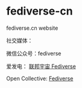 # fediverse-cn
fediverse.cn website

社交媒体：

微信公众号：fediverse

爱发电： [联邦宇宙 Fediverse](https://afdian.net/a/fediverse)

Open Collective: [Fediverse](https://opencollective.com/fediverse)
